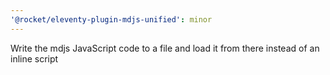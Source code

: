 ```yaml
---
'@rocket/eleventy-plugin-mdjs-unified': minor
---
```


Write the mdjs JavaScript code to a file and load it from there instead of an inline script
